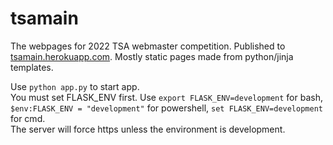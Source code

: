 # tsamain

The webpages for 2022 TSA webmaster competition.  Published to [tsamain.herokuapp.com](https://tsamain.herokuapp.com).
Mostly static pages made from python/jinja templates.


Use `python app.py` to start app.  
You must set FLASK_ENV first. Use `export FLASK_ENV=development` for bash, `$env:FLASK_ENV = "development"` for powershell, `set FLASK_ENV=development` for cmd.  
The server will force https unless the environment is development.
